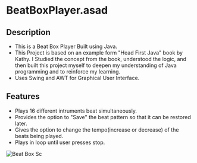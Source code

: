# BeatBoxPlayer.asad
## Description
- This is a Beat Box Player Built using Java.
- This Project is based on an example form "Head First Java" book by Kathy. I Studied the concept from the book, understood the logic, and 
  then built this project myself to deepen my understanding of Java programming and to reinforce my learning.
- Uses Swing and AWT for Graphical User Interface.
## Features
- Plays 16 different intruments beat simultaneously.
- Provides the option to "Save" the beat pattern so that it can be restored later.
- Gives the option to change the tempo(increase or decrease) of the beats being played.
- Plays in loop until user presses stop.

![Beat Box Sc](https://github.com/user/repo/assets/123456789/example.png)


